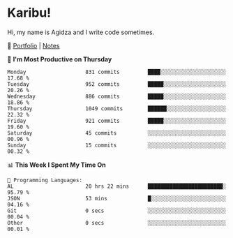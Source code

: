 # Karibu!
Hi, my name is Agidza and I write code sometimes.

🫧 [Portfolio](https://lynnagidza.github.io/) | [Notes](https://medium.com/me/stories/public)

<!--START_SECTION:waka-->
📅 **I'm Most Productive on Thursday** 

```text
Monday                   831 commits         ████░░░░░░░░░░░░░░░░░░░░░   17.68 % 
Tuesday                  952 commits         █████░░░░░░░░░░░░░░░░░░░░   20.26 % 
Wednesday                886 commits         █████░░░░░░░░░░░░░░░░░░░░   18.86 % 
Thursday                 1049 commits        ██████░░░░░░░░░░░░░░░░░░░   22.32 % 
Friday                   921 commits         █████░░░░░░░░░░░░░░░░░░░░   19.60 % 
Saturday                 45 commits          ░░░░░░░░░░░░░░░░░░░░░░░░░   00.96 % 
Sunday                   15 commits          ░░░░░░░░░░░░░░░░░░░░░░░░░   00.32 % 
```


📊 **This Week I Spent My Time On** 

```text
💬 Programming Languages: 
AL                       20 hrs 22 mins      ████████████████████████░   95.79 % 
JSON                     53 mins             █░░░░░░░░░░░░░░░░░░░░░░░░   04.16 % 
Git                      0 secs              ░░░░░░░░░░░░░░░░░░░░░░░░░   00.04 % 
Other                    0 secs              ░░░░░░░░░░░░░░░░░░░░░░░░░   00.01 % 
```


<!--END_SECTION:waka-->
<!--#### 💟 **Digital Swag**
[![@agidza's Holopin board](https://holopin.me/agidza)](https://holopin.io/@agidza)
